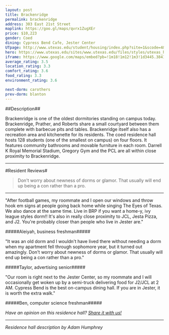 ```yaml
---
layout: post
title: Brackenridge
permalink: brackenridge
address: 303 East 21st Street
maplink: https://goo.gl/maps/qvrx1ZugXEr
price: $10,223
gender: Coed
dining: Cypress Bend Cafe, Jester Center
UTpage: http://www.utexas.edu/student/housing/index.php?site=1&scode=4&id=142
hero: https://www.utexas.edu/sites/www.utexas.edu/files/styles/utexas_hero_photo_image/public/hero-photos/maincampus_hero.jpg?itok=i1E3qQY4
iframe: https://www.google.com/maps/embed?pb=!1m18!1m12!1m3!1d3445.3841087594415!2d-97.73816038487602!3d30.283124914212568!2m3!1f0!2f0!3f0!3m2!1i1024!2i768!4f13.1!3m3!1m2!1s0x8644b59bf4193037%3A0xa5fac497c792de93!2sBrackenridge+Hall+Dormitory%2C+202+E+21st+St%2C+Austin%2C+TX+78705!5e0!3m2!1sen!2sus!4v1472585068520
average_rating: 3.5
location_rating: 3.3
comfort_rating: 3.6
food_rating: 3.3
environment_rating: 3.6

next-dorm: carothers
prev-dorm: blanton
---
```


##Description##

Brackenridge is one of the oldest dormitories standing on campus today. Brackenridge, Prather, and Roberts share a small courtyard between them complete with barbecue pits and tables. Brackenridge itself also has a recreation area and kitchenette for its residents. The coed residence hall hosts 128 students (one of the smallest on campus) on four floors. It features community bathrooms and movable furniture in each room. Darrell K Royal Memorial Stadium, Gregory Gym and the PCL are all within close proximity to Brackenridge.

---

#Resident Reviews#

> Don't worry about newness of dorms or glamor. That usually will end up being a con rather than a pro.

---

"After football games, my roommate and I open our windows and throw hook em signs at people going back home while singing The Eyes of Texas. We also dance at the same time. Live in BRP if you want a home-y, ivy league styles dorm!! It's also in really close proximity to JCL, Jesta Pizza, and J2. You're probably closer than people who live in Jester are."

#####Aleiyah, business freshman#####


"It was an old dorm and I wouldn't have lived there without needing a dorm when my apartment fell through sophomore year, but it turned out amazingly. Don't worry about newness of dorms or glamor. That usually will end up being a con rather than a pro." 

#####Taylor, advertising senior#####

"Our room is right next to the Jester Center, so my roommate and I will occasionally get woken up by a semi-truck delivering food for J2/JCL at 2 AM. Cypress Bend is the best on-campus dining hall. If you are in Jester, it is worth the extra walk."

#####Ben, computer science freshman#####

_Have an opinion on this residence hall? [Share it with us!](https://goo.gl/forms/2FQQ17t7YAfFhlZT2)_

---

_Residence hall description by Adam Humphrey_